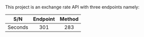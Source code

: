 This project is an exchange rate API with three endpoints namely:

| S/N | Endpoint    | Method    |
| :---:   | :---: | :---: |
| Seconds | 301   | 283   |
